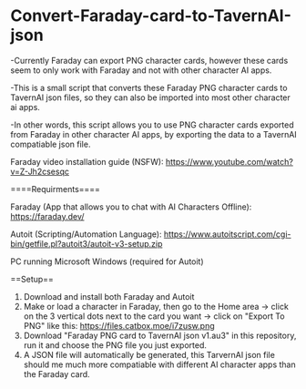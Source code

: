 # Convert-Faraday-card-to-TavernAI-json
-Currently Faraday can export PNG character cards, however these cards seem to only work with Faraday and not with other character AI apps.

-This is a small script that converts these Faraday PNG character cards to TavernAI json files, so they can also be imported into most other character ai apps.

-In other words, this script allows you to use PNG character cards exported from Faraday in other character AI apps, by exporting the data to a TavernAI compatiable json file. 

Faraday video installation guide (NSFW): https://www.youtube.com/watch?v=Z-Jh2csesqc

====Requirments====

Faraday (App that allows you to chat with AI Characters Offline): https://faraday.dev/

Autoit (Scripting/Automation Language): https://www.autoitscript.com/cgi-bin/getfile.pl?autoit3/autoit-v3-setup.zip

PC running Microsoft Windows (required for Autoit)

==Setup==
1) Download and install both Faraday and Autoit
2) Make or load a character in Faraday, then go to the Home area -> click on the 3 vertical dots next to the card you want -> click on "Export To PNG" like this: https://files.catbox.moe/i7zusw.png
3) Download "Faraday PNG card to TavernAI json v1.au3" in this repository, run it and choose the PNG file you just exported.
4) A JSON file will automatically be generated, this TarvernAI json file should me much more compatiable with different AI character apps than the Faraday card.
